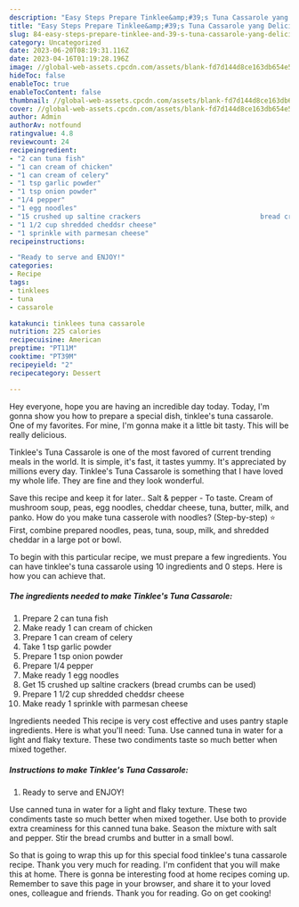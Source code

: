 ```yaml
---
description: "Easy Steps Prepare Tinklee&amp;#39;s Tuna Cassarole yang Delicious"
title: "Easy Steps Prepare Tinklee&amp;#39;s Tuna Cassarole yang Delicious"
slug: 84-easy-steps-prepare-tinklee-and-39-s-tuna-cassarole-yang-delicious
category: Uncategorized
date: 2023-06-20T08:19:31.116Z
date: 2023-04-16T01:19:28.196Z
image: //global-web-assets.cpcdn.com/assets/blank-fd7d144d8ce163db654e5a02c40b08a2775adb7897d16e4062681dc7e1b2800f.png
hideToc: false
enableToc: true
enableTocContent: false
thumbnail: //global-web-assets.cpcdn.com/assets/blank-fd7d144d8ce163db654e5a02c40b08a2775adb7897d16e4062681dc7e1b2800f.png
cover: //global-web-assets.cpcdn.com/assets/blank-fd7d144d8ce163db654e5a02c40b08a2775adb7897d16e4062681dc7e1b2800f.png
author: Admin
authorAv: notfound
ratingvalue: 4.8
reviewcount: 24
recipeingredient:
- "2 can tuna fish"
- "1 can cream of chicken"
- "1 can cream of celery"
- "1 tsp garlic powder"
- "1 tsp onion powder"
- "1/4 pepper"
- "1 egg noodles"
- "15 crushed up saltine crackers                              bread crumbs can be used"
- "1 1/2 cup shredded cheddsr cheese"
- "1 sprinkle with parmesan cheese"
recipeinstructions:

- "Ready to serve and ENJOY!"
categories:
- Recipe
tags:
- tinklees
- tuna
- cassarole

katakunci: tinklees tuna cassarole 
nutrition: 225 calories
recipecuisine: American
preptime: "PT11M"
cooktime: "PT39M"
recipeyield: "2"
recipecategory: Dessert

---
```



Hey everyone, hope you are having an incredible day today. Today, I'm gonna show you how to prepare a special dish, tinklee&#39;s tuna cassarole. One of my favorites. For mine, I'm gonna make it a little bit tasty. This will be really delicious.

Tinklee&#39;s Tuna Cassarole is one of the most favored of current trending meals in the world. It is simple, it's fast, it tastes yummy. It's appreciated by millions every day. Tinklee&#39;s Tuna Cassarole is something that I have loved my whole life. They are fine and they look wonderful.

Save this recipe and keep it for later.. Salt &amp; pepper - To taste. Cream of mushroom soup, peas, egg noodles, cheddar cheese, tuna, butter, milk, and panko. How do you make tuna casserole with noodles? (Step-by-step) ⭐ First, combine prepared noodles, peas, tuna, soup, milk, and shredded cheddar in a large pot or bowl.


To begin with this particular recipe, we must prepare a few ingredients. You can have tinklee&#39;s tuna cassarole using 10 ingredients and 0 steps. Here is how you can achieve that.

<!--inarticleads1-->

##### The ingredients needed to make Tinklee&#39;s Tuna Cassarole:

1. Prepare 2 can tuna fish
1. Make ready 1 can cream of chicken
1. Prepare 1 can cream of celery
1. Take 1 tsp garlic powder
1. Prepare 1 tsp onion powder
1. Prepare 1/4 pepper
1. Make ready 1 egg noodles
1. Get 15 crushed up saltine crackers                              (bread crumbs can be used)
1. Prepare 1 1/2 cup shredded cheddsr cheese
1. Make ready 1 sprinkle with parmesan cheese


Ingredients needed This recipe is very cost effective and uses pantry staple ingredients. Here is what you&#39;ll need: Tuna. Use canned tuna in water for a light and flaky texture. These two condiments taste so much better when mixed together. 

<!--inarticleads2-->

##### Instructions to make Tinklee&#39;s Tuna Cassarole:


1. Ready to serve and ENJOY!

Use canned tuna in water for a light and flaky texture. These two condiments taste so much better when mixed together. Use both to provide extra creaminess for this canned tuna bake. Season the mixture with salt and pepper. Stir the bread crumbs and butter in a small bowl. 

So that is going to wrap this up for this special food tinklee&#39;s tuna cassarole recipe. Thank you very much for reading. I'm confident that you will make this at home. There is gonna be interesting food at home recipes coming up. Remember to save this page in your browser, and share it to your loved ones, colleague and friends. Thank you for reading. Go on get cooking!
